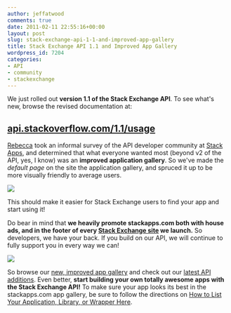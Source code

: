 ```yaml
---
author: jeffatwood
comments: true
date: 2011-02-11 22:55:16+00:00
layout: post
slug: stack-exchange-api-1-1-and-improved-app-gallery
title: Stack Exchange API 1.1 and Improved App Gallery
wordpress_id: 7204
categories:
- API
- community
- stackexchange
---
```



We just rolled out **version 1.1 of the Stack Exchange API**. To see what's new, browse the revised documentation at:





## [api.stackoverflow.com/1.1/usage](http://api.stackoverflow.com/1.1/usage)





[Rebecca](http://blog.stackoverflow.com/2011/01/welcome-valued-associate-rebecca-chernoff/) took an informal survey of the API developer community at [Stack Apps](http://stackapps.com), and determined that what everyone wanted most (beyond v2 of the API, yes, I know) was an **improved application gallery**. So we've made the _default page_ on the site the application gallery, and spruced it up to be more visually friendly to average users.



[![](http://blog.stackoverflow.com/wp-content/uploads/stackapps-new-homepage.png)](http://stackapps.com/)



This should make it easier for Stack Exchange users to find your app and start using it!



Do bear in mind that **we heavily promote stackapps.com both with house ads, and in the footer of every [Stack Exchange site](http://stackexchange.com/sites) we launch.** So developers, we have your back. If you build on our API, we will continue to fully support you in every way we can!



![](http://blog.stackoverflow.com/wp-content/uploads/api-house-ads-links.png)



So browse our [new, improved app gallery](http://stackapps.com) and check out our [latest API additions](http://api.stackoverflow.com/1.1/usage). Even better, **start building your own totally awesome apps with the Stack Exchange API!** To make sure your app looks its best in the stackapps.com app gallery, be sure to follow the directions on [How to List Your Application, Library, or Wrapper Here](http://stackapps.com/questions/7/how-to-list-your-application-library-wrapper-here).

